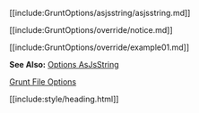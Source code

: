[[include:GruntOptions/asjsstring/asjsstring.md]]

[[include:GruntOptions/override/notice.md]]

[[include:GruntOptions/override/example01.md]]

**See Also:** [Options AsJsString](/pages/Docs/Options/asjsstring/)

[Grunt File Options](../)  

[[include:style/heading.html]]